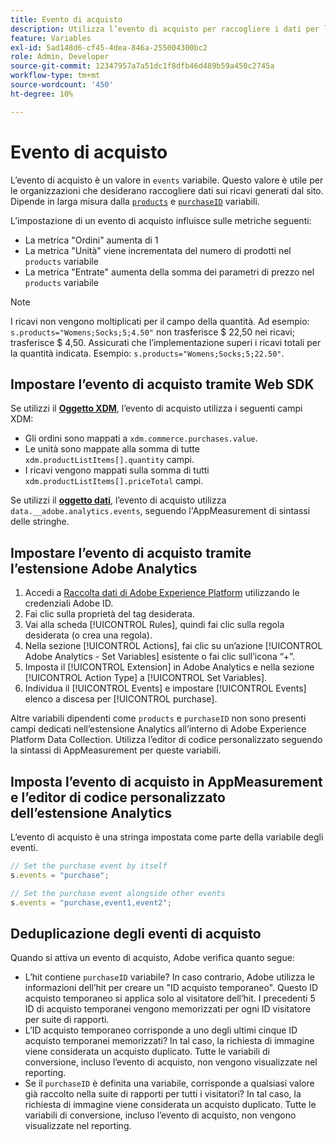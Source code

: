 ```yaml
---
title: Evento di acquisto
description: Utilizza l’evento di acquisto per raccogliere i dati per le metriche "Ordini", "Unità" e "Entrate".
feature: Variables
exl-id: 5ad148d6-cf45-4dea-846a-255004300bc2
role: Admin, Developer
source-git-commit: 12347957a7a51dc1f8dfb46d489b59a450c2745a
workflow-type: tm+mt
source-wordcount: '450'
ht-degree: 10%

---
```


# Evento di acquisto

L’evento di acquisto è un valore in `events` variabile. Questo valore è utile per le organizzazioni che desiderano raccogliere dati sui ricavi generati dal sito. Dipende in larga misura dalla [`products`](../products.md) e [`purchaseID`](../purchaseid.md) variabili.

L’impostazione di un evento di acquisto influisce sulle metriche seguenti:

* La metrica &quot;Ordini&quot; aumenta di 1
* La metrica &quot;Unità&quot; viene incrementata del numero di prodotti nel `products` variabile
* La metrica &quot;Entrate&quot; aumenta della somma dei parametri di prezzo nel `products` variabile

>[!NOTE]
>
>I ricavi non vengono moltiplicati per il campo della quantità. Ad esempio: `s.products="Womens;Socks;5;4.50"` non trasferisce $ 22,50 nei ricavi; trasferisce $ 4,50. Assicurati che l’implementazione superi i ricavi totali per la quantità indicata. Esempio: `s.products="Womens;Socks;5;22.50"`.

## Impostare l’evento di acquisto tramite Web SDK

Se utilizzi il [**Oggetto XDM**](/help/implement/aep-edge/xdm-var-mapping.md), l’evento di acquisto utilizza i seguenti campi XDM:

* Gli ordini sono mappati a `xdm.commerce.purchases.value`.
* Le unità sono mappate alla somma di tutte `xdm.productListItems[].quantity` campi.
* I ricavi vengono mappati sulla somma di tutti `xdm.productListItems[].priceTotal` campi.

Se utilizzi il [**oggetto dati**](/help/implement/aep-edge/data-var-mapping.md), l’evento di acquisto utilizza `data.__adobe.analytics.events`, seguendo l&#39;AppMeasurement di sintassi delle stringhe.

## Impostare l’evento di acquisto tramite l’estensione Adobe Analytics

1. Accedi a [Raccolta dati di Adobe Experience Platform](https://experience.adobe.com/data-collection) utilizzando le credenziali Adobe ID.
2. Fai clic sulla proprietà del tag desiderata.
3. Vai alla scheda [!UICONTROL Rules], quindi fai clic sulla regola desiderata (o crea una regola).
4. Nella sezione [!UICONTROL Actions], fai clic su un’azione [!UICONTROL Adobe Analytics - Set Variables] esistente o fai clic sull’icona “+”.
5. Imposta il [!UICONTROL Extension] in Adobe Analytics e nella sezione [!UICONTROL Action Type] a [!UICONTROL Set Variables].
6. Individua il [!UICONTROL Events] e impostare [!UICONTROL Events] elenco a discesa per [!UICONTROL purchase].

Altre variabili dipendenti come `products` e `purchaseID` non sono presenti campi dedicati nell’estensione Analytics all’interno di Adobe Experience Platform Data Collection. Utilizza l’editor di codice personalizzato seguendo la sintassi di AppMeasurement per queste variabili.

## Imposta l’evento di acquisto in AppMeasurement e l’editor di codice personalizzato dell’estensione Analytics

L’evento di acquisto è una stringa impostata come parte della variabile degli eventi.

```js
// Set the purchase event by itself
s.events = "purchase";

// Set the purchase event alongside other events
s.events = "purchase,event1,event2";
```

## Deduplicazione degli eventi di acquisto

Quando si attiva un evento di acquisto, Adobe verifica quanto segue:

* L’hit contiene `purchaseID` variabile? In caso contrario, Adobe utilizza le informazioni dell’hit per creare un &quot;ID acquisto temporaneo&quot;. Questo ID acquisto temporaneo si applica solo al visitatore dell’hit. I precedenti 5 ID di acquisto temporanei vengono memorizzati per ogni ID visitatore per suite di rapporti.
* L’ID acquisto temporaneo corrisponde a uno degli ultimi cinque ID acquisto temporanei memorizzati? In tal caso, la richiesta di immagine viene considerata un acquisto duplicato. Tutte le variabili di conversione, incluso l’evento di acquisto, non vengono visualizzate nel reporting.
* Se il `purchaseID` è definita una variabile, corrisponde a qualsiasi valore già raccolto nella suite di rapporti per tutti i visitatori? In tal caso, la richiesta di immagine viene considerata un acquisto duplicato. Tutte le variabili di conversione, incluso l’evento di acquisto, non vengono visualizzate nel reporting.
